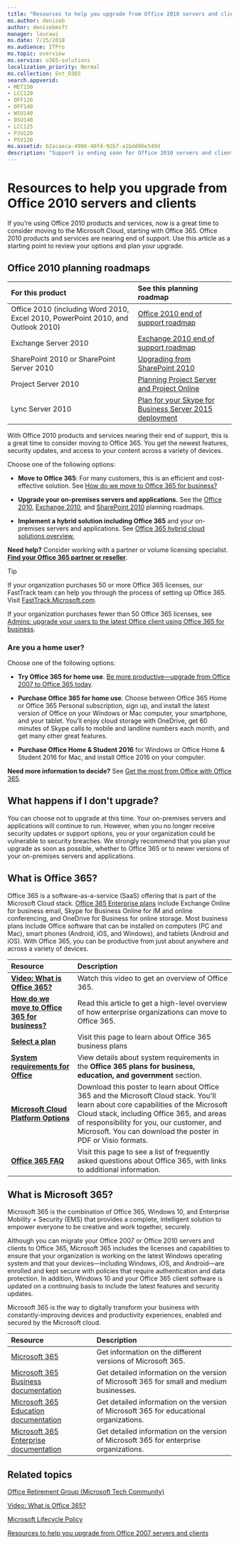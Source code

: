 ```yaml
---
title: "Resources to help you upgrade from Office 2010 servers and clients"
ms.author: deniseb
author: denisebmsft
manager: laurawi
ms.date: 7/25/2018
ms.audience: ITPro
ms.topic: overview
ms.service: o365-solutions
localization_priority: Normal
ms.collection: Ent_O365
search.appverid:
- MET150
- LCC120
- OFF120
- OFF140
- WSU140
- OSU140
- LCC125
- PJU120
- PSV120
ms.assetid: b2acaeca-4986-40f4-92b7-a1bdd06e549d
description: "Support is ending soon for Office 2010 servers and client applications, and custom support agreements are not available. Use this article to start planning your upgrade now."
---
```


# Resources to help you upgrade from Office 2010 servers and clients

If you're using Office 2010 products and services, now is a great time to consider moving to the Microsoft Cloud, starting with Office 365. Office 2010 products and services are nearing end of support. Use this article as a starting point to review your options and plan your upgrade.
      
## Office 2010 planning roadmaps
  
|**For this product**|**See this planning roadmap**|
|:-----|:-----|
|Office 2010 (including Word 2010, Excel 2010, PowerPoint 2010, and Outlook 2010)  <br/> |[Office 2010 end of support roadmap](https://docs.microsoft.com/DeployOffice/office-2010-end-support-roadmap) <br/> |
|Exchange Server 2010  <br/> |[Exchange 2010 end of support roadmap](exchange-2010-end-of-support.md) <br/> |
|SharePoint 2010 or SharePoint Server 2010  <br/> |[Upgrading from SharePoint 2010](upgrade-from-sharepoint-2010.md) <br/> |
|Project Server 2010 </br> | [Planning Project Server and Project Online](/project/planning-project-server-and-project-online-for-technical-decision-makers.md) </br> |
|Lync Server 2010 </br> | [Plan for your Skype for Business Server 2015 deployment](/SkypeForBusiness/plan-your-deployment/plan-your-deployment.md) </br> |
    
With Office 2010 products and services nearing their end of support, this is a great time to consider moving to Office 365. You get the newest features, security updates, and access to your content across a variety of devices.

Choose one of the following options:
- **Move to Office 365**: For many customers, this is an efficient and cost-effective solution. See [How do we move to Office 365 for business?](https://support.office.com/article/62084652-f051-4b0b-87b3-f766418386bf.aspx)
    
- **Upgrade your on-premises servers and applications.** See the [Office 2010](https://docs.microsoft.com/DeployOffice/office-2010-end-support-roadmap), [Exchange 2010](exchange-2010-end-of-support.md), and [SharePoint 2010](upgrade-from-sharepoint-2010.md) planning roadmaps. 
    
- **Implement a hybrid solution including Office 365** and your on-premises servers and applications. See [Office 365 hybrid cloud solutions overview.](https://support.office.com/article/59616fab-acdb-40e9-b414-cf0c965c80b7.aspx)
    
**Need help?** Consider working with a partner or volume licensing specialist. **[Find your Office 365 partner or reseller](https://support.office.com/article/b6c18a9b-2aed-4c84-9d75-af709160258c.aspx)**. 
> [!TIP]
> If your organization purchases 50 or more Office 365 licenses, our FastTrack team can help you through the process of setting up Office 365. Visit [FastTrack.Microsoft.com](https://fasttrack.microsoft.com).
  
If your organization purchases fewer than 50 Office 365 licenses, see [Admins: upgrade your users to the latest Office client using Office 365 for business](https://support.office.com/article/f6b00895-b5fd-4af6-a656-b7788ea20cbb.aspx). 
  
### Are you a home user?

Choose one of the following options:
- **Try Office 365 for home use**. [Be more productive—upgrade from Office 2007 to Office 365 today](https://go.microsoft.com/fwlink/?linkid=733276).
    
- **Purchase Office 365 for home use**. Choose between Office 365 Home or Office 365 Personal subscription, sign up, and install the latest version of Office on your Windows or Mac computer, your smartphone, and your tablet. You'll enjoy cloud storage with OneDrive, get 60 minutes of Skype calls to mobile and landline numbers each month, and get many other great features. 
    
- **Purchase Office Home &amp; Student 2016** for Windows or Office Home &amp; Student 2016 for Mac, and install Office 2016 on your computer. 
    
**Need more information to decide?** See [Get the most from Office with Office 365](https://go.microsoft.com/fwlink/?linkid=841758). 


## What happens if I don't upgrade?

You can choose not to upgrade at this time. Your on-premises servers and applications will continue to run. However, when you no longer receive security updates or support options, you or your organization could be vulnerable to security breaches. We strongly recommend that you plan your upgrade as soon as possible, whether to Office 365 or to newer versions of your on-premises servers and applications.
  
## What is Office 365?

Office 365 is a software-as-a-service (SaaS) offering that is part of the Microsoft Cloud stack. [Office 365 Enterprise plans](https://aka.ms/viirjv) include Exchange Online for business email, Skype for Business Online for IM and online conferencing, and OneDrive for Business for online storage. Most business plans include Office software that can be installed on computers (PC and Mac), smart phones (Android, iOS, and Windows), and tablets (Android and iOS). With Office 365, you can be productive from just about anywhere and across a variety of devices. 
  
|**Resource**|**Description**|
|:-----|:-----|
|**[Video: What is Office 365?](https://support.office.com/article/847caf12-2589-452c-8aca-1c009797678b.aspx)** <br/> |Watch this video to get an overview of Office 365.  <br/> |
|**[How do we move to Office 365 for business?](https://support.office.com/article/62084652-f051-4b0b-87b3-f766418386bf.aspx)** <br/> |Read this article to get a high-level overview of how enterprise organizations can move to Office 365.  <br/> |
|**[Select a plan](https://aka.ms/viirjv)** <br/> |Visit this page to learn about Office 365 business plans  <br/> |
|**[System requirements for Office](https://aka.ms/o365sysrequirements)** <br/> |View details about system requirements in the **Office 365 plans for business, education, and government** section.  <br/> |
|**[Microsoft Cloud Platform Options](https://www.microsoft.com/download/details.aspx?id=54432)** <br/> |Download this poster to learn about Office 365 and the Microsoft Cloud stack. You'll learn about core capabilities of the Microsoft Cloud stack, including Office 365, and areas of responsibility for you, our customer, and Microsoft. You can download the poster in PDF or Visio formats.  <br/> |
|**[Office 365 FAQ](https://aka.ms/office365faqs)** <br/> |Visit this page to see a list of frequently asked questions about Office 365, with links to additional information.  <br/> |
   
## What is Microsoft 365?

Microsoft 365 is the combination of Office 365, Windows 10, and Enterprise Mobility + Security (EMS) that provides a complete, intelligent solution to empower everyone to be creative and work together, securely. 
  
Although you can migrate your Office 2007 or Office 2010 servers and clients to Office 365, Microsoft 365 includes the licenses and capabilities to ensure that your organization is working on the latest Windows operating system and that your devices—including Windows, iOS, and Android—are enrolled and kept secure with policies that require authentication and data protection. In addition, Windows 10 and your Office 365 client software is updated on a continuing basis to include the latest features and security updates.
  
Microsoft 365 is the way to digitally transform your business with constantly-improving devices and productivity experiences, enabled and secured by the Microsoft cloud.
  
|**Resource**|**Description**|
|:-----|:-----|
|[Microsoft 365](https://www.microsoft.com/microsoft-365) <br/> |Get information on the different versions of Microsoft 365.  <br/> |
|[Microsoft 365 Business documentation](https://docs.microsoft.com/microsoft-365/business/) <br/> |Get detailed information on the version of Microsoft 365 for small and medium businesses.  <br/> |
|[Microsoft 365 Education documentation](https://docs.microsoft.com/microsoft-365/education/) <br/> |Get detailed information on the version of Microsoft 365 for educational organizations.  <br/> |
|[Microsoft 365 Enterprise documentation](https://docs.microsoft.com/microsoft-365/enterprise/) <br/> |Get detailed information on the version of Microsoft 365 for enterprise organizations.  <br/> |
   
## Related topics

[Office Retirement Group (Microsoft Tech Community)](https://go.microsoft.com/fwlink/?linkid=842065)
  
[Video: What is Office 365?](https://support.office.com/article/847caf12-2589-452c-8aca-1c009797678b.aspx)
  
[Microsoft Lifecycle Policy](https://go.microsoft.com/fwlink/?linkid=865200)

[Resources to help you upgrade from Office 2007 servers and clients](upgrade-from-office-2007-servers-and-products.md)
  

